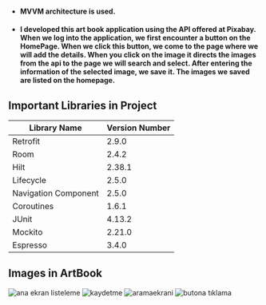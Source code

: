 - #### MVVM architecture is used.
- #### I developed this art book application using the API offered at Pixabay. When we log into the application, we first encounter a button on the HomePage. When we click this button, we come to the page where we will add the details. When you click on the image it directs the images from the api to the page we will search and select. After entering the information of the selected image, we save it. The images we saved are listed on the homepage.

## Important Libraries in Project

|Library Name    |Version Number            |
|----------------|--------------------------|
|Retrofit |2.9.0|
|Room |2.4.2|
|Hilt |2.38.1|
|Lifecycle |2.5.0|
|Navigation	Component |2.5.0|
|Coroutines |1.6.1|
|JUnit |4.13.2|
|Mockito |2.21.0|
|Espresso |3.4.0|
## Images in ArtBook
![ana ekran listeleme](https://user-images.githubusercontent.com/56438103/181996597-99823d7f-2334-44a9-a3fb-c63937f3a45e.PNG)
![kaydetme](https://user-images.githubusercontent.com/56438103/181996615-5e50f499-912d-4ff4-b50a-e3b3f94c0a1e.PNG)
![aramaekrani](https://user-images.githubusercontent.com/56438103/181996616-7bc9ef81-0720-4c1b-a74f-fbe755cc2f75.PNG)
![butona tıklama](https://user-images.githubusercontent.com/56438103/181996619-ea977294-3eb2-49bc-9b50-e0b8a8b3e31a.PNG)
